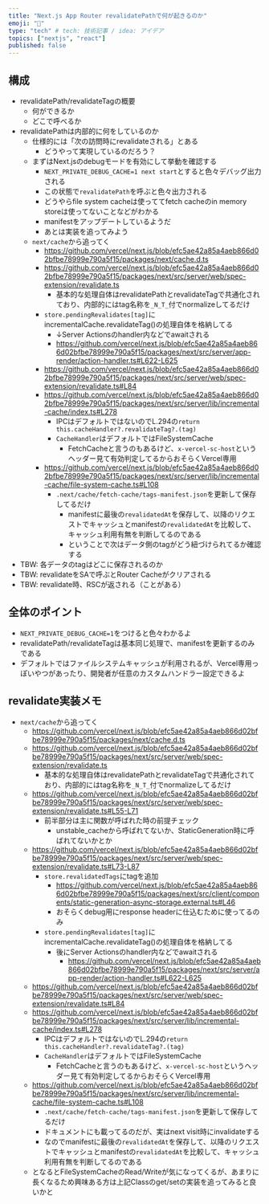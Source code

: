 ```yaml
---
title: "Next.js App Router revalidatePathで何が起きるのか"
emoji: "🚀"
type: "tech" # tech: 技術記事 / idea: アイデア
topics: ["nextjs", "react"]
published: false
---
```


## 構成

- revalidatePath/revalidateTagの概要
  - 何ができるか
  - どこで呼べるか
- revalidatePathは内部的に何をしているのか
  - 仕様的には「次の訪問時にrevalidateされる」とある
    - どうやって実現しているのだろう？
  - まずはNext.jsのdebugモードを有効にして挙動を確認する
    - `NEXT_PRIVATE_DEBUG_CACHE=1 next start`とすると色々デバッグ出力される
    - この状態で`revalidatePath`を呼ぶと色々出力される
    - どうやらfile system cacheは使っててfetch cacheのin memory storeは使ってないことなどがわかる
    - manifestをアップデートしているようだ
    - あとは実装を追ってみよう
  - `next/cache`から追ってく
    - https://github.com/vercel/next.js/blob/efc5ae42a85a4aeb866d02bfbe78999e790a5f15/packages/next/cache.d.ts
    - https://github.com/vercel/next.js/blob/efc5ae42a85a4aeb866d02bfbe78999e790a5f15/packages/next/src/server/web/spec-extension/revalidate.ts
      - 基本的な処理自体はrevalidatePathとrevalidateTagで共通化されており、内部的にはtag名称を`_N_T_`付でnormalizeしてるだけ
    - `store.pendingRevalidates[tag]`にincrementalCache.revalidateTag()の処理自体を格納してる
      - ↓Server Actionsのhandler内などでawaitされる
      - https://github.com/vercel/next.js/blob/efc5ae42a85a4aeb866d02bfbe78999e790a5f15/packages/next/src/server/app-render/action-handler.ts#L622-L625
    - https://github.com/vercel/next.js/blob/efc5ae42a85a4aeb866d02bfbe78999e790a5f15/packages/next/src/server/web/spec-extension/revalidate.ts#L84
    - https://github.com/vercel/next.js/blob/efc5ae42a85a4aeb866d02bfbe78999e790a5f15/packages/next/src/server/lib/incremental-cache/index.ts#L278
      - IPCはデフォルトではないのでL.294の`return this.cacheHandler?.revalidateTag?.(tag)`
      - `CacheHandler`はデフォルトではFileSystemCache
        - FetchCacheと言うのもあるけど、`x-vercel-sc-host`というヘッダー見て有効判定してるからおそらくVercel専用
    - https://github.com/vercel/next.js/blob/efc5ae42a85a4aeb866d02bfbe78999e790a5f15/packages/next/src/server/lib/incremental-cache/file-system-cache.ts#L108
      - `.next/cache/fetch-cache/tags-manifest.json`を更新して保存してるだけ
        - manifestに最後の`revalidatedAt`を保存して、以降のリクエストでキャッシュとmanifestの`revalidatedAt`を比較して、キャッシュ利用有無を判断してるのである
        - ということで次はデータ側のtagがどう紐づけられてるか確認する
- TBW: 各データのtagはどこに保存されるのか
- TBW: revalidateをSAで呼ぶとRouter Cacheがクリアされる
- TBW: revalidate時、RSCが返される（ことがある）

## 全体のポイント

- `NEXT_PRIVATE_DEBUG_CACHE=1`をつけると色々わかるよ
- revalidatePath/revalidateTagは基本同じ処理で、manifestを更新するのみである
- デフォルトではファイルシステムキャッシュが利用されるが、Vercel専用っぽいやつがあったり、開発者が任意のカスタムハンドラー設定できるよ

## revalidate実装メモ

- `next/cache`から追ってく
  - https://github.com/vercel/next.js/blob/efc5ae42a85a4aeb866d02bfbe78999e790a5f15/packages/next/cache.d.ts
  - https://github.com/vercel/next.js/blob/efc5ae42a85a4aeb866d02bfbe78999e790a5f15/packages/next/src/server/web/spec-extension/revalidate.ts
    - 基本的な処理自体はrevalidatePathとrevalidateTagで共通化されており、内部的にはtag名称を`_N_T_`付でnormalizeしてるだけ
  - https://github.com/vercel/next.js/blob/efc5ae42a85a4aeb866d02bfbe78999e790a5f15/packages/next/src/server/web/spec-extension/revalidate.ts#L55-L71
    - 前半部分は主に関数が呼ばれた時の前提チェック
      - unstable_cacheから呼ばれてないか、StaticGeneration時に呼ばれてないかとか
  - https://github.com/vercel/next.js/blob/efc5ae42a85a4aeb866d02bfbe78999e790a5f15/packages/next/src/server/web/spec-extension/revalidate.ts#L73-L87
    - `store.revalidatedTags`にtagを追加
      - https://github.com/vercel/next.js/blob/efc5ae42a85a4aeb866d02bfbe78999e790a5f15/packages/next/src/client/components/static-generation-async-storage.external.ts#L46
      - おそらくdebug用にresponse headerに仕込むために使ってるのみ
    - `store.pendingRevalidates[tag]`にincrementalCache.revalidateTag()の処理自体を格納してる
      - 後にServer Actionsのhandler内などでawaitされる
        - https://github.com/vercel/next.js/blob/efc5ae42a85a4aeb866d02bfbe78999e790a5f15/packages/next/src/server/app-render/action-handler.ts#L622-L625
  - https://github.com/vercel/next.js/blob/efc5ae42a85a4aeb866d02bfbe78999e790a5f15/packages/next/src/server/web/spec-extension/revalidate.ts#L84
  - https://github.com/vercel/next.js/blob/efc5ae42a85a4aeb866d02bfbe78999e790a5f15/packages/next/src/server/lib/incremental-cache/index.ts#L278
    - IPCはデフォルトではないのでL.294の`return this.cacheHandler?.revalidateTag?.(tag)`
    - `CacheHandler`はデフォルトではFileSystemCache
      - FetchCacheと言うのもあるけど、`x-vercel-sc-host`というヘッダー見て有効判定してるからおそらくVercel専用
  - https://github.com/vercel/next.js/blob/efc5ae42a85a4aeb866d02bfbe78999e790a5f15/packages/next/src/server/lib/incremental-cache/file-system-cache.ts#L108
    - `.next/cache/fetch-cache/tags-manifest.json`を更新して保存してるだけ
    - ドキュメントにも載ってるのだが、実はnext visit時にinvalidateする
    - なのでmanifestに最後の`revalidatedAt`を保存して、以降のリクエストでキャッシュとmanifestの`revalidatedAt`を比較して、キャッシュ利用有無を判断してるのである
  - となるとFileSystemCacheのRead/Writeが気になってくるが、あまりに長くなるため興味ある方は上記Classのget/setの実装を追ってみると良いかと
